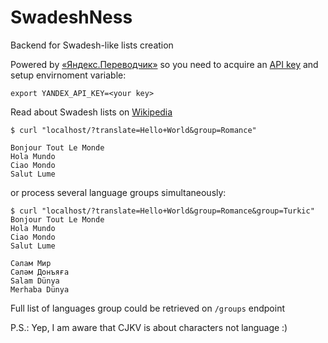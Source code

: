 # SwadeshNess
Backend for Swadesh-like lists creation

Powered by [«Яндекс.Переводчик»](http://translate.yandex.ru/) so you need to acquire an [API key](https://translate.yandex.ru/developers/keys) and setup envirnoment variable:

```
export YANDEX_API_KEY=<your key>
```

Read about Swadesh lists on [Wikipedia](https://en.wikipedia.org/wiki/Swadesh_list?oldformat=true)

```
$ curl "localhost/?translate=Hello+World&group=Romance"

Bonjour Tout Le Monde
Hola Mundo
Ciao Mondo
Salut Lume
```
or process several language groups simultaneously:

```
$ curl "localhost/?translate=Hello+World&group=Romance&group=Turkic"
Bonjour Tout Le Monde
Hola Mundo
Ciao Mondo
Salut Lume

Сәлам Мир
Сәләм Донъяға
Salam Dünya
Merhaba Dünya
```

Full list of languages group could be retrieved on `/groups` endpoint

P.S.: Yep, I am aware that CJKV is about characters not language :)
